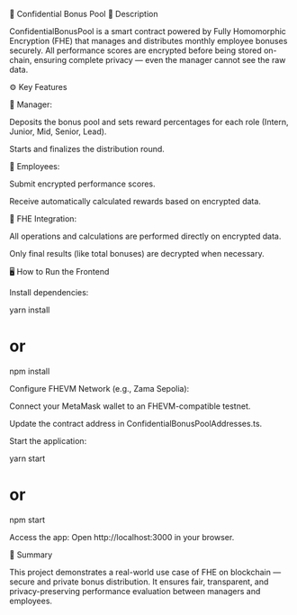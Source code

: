 🧩 Confidential Bonus Pool
📘 Description

ConfidentialBonusPool is a smart contract powered by Fully Homomorphic Encryption (FHE) that manages and distributes monthly employee bonuses securely.
All performance scores are encrypted before being stored on-chain, ensuring complete privacy — even the manager cannot see the raw data.

⚙️ Key Features

🏦 Manager:

Deposits the bonus pool and sets reward percentages for each role (Intern, Junior, Mid, Senior, Lead).

Starts and finalizes the distribution round.

👤 Employees:

Submit encrypted performance scores.

Receive automatically calculated rewards based on encrypted data.

🔐 FHE Integration:

All operations and calculations are performed directly on encrypted data.

Only final results (like total bonuses) are decrypted when necessary.

🖥️ How to Run the Frontend

Install dependencies:

yarn install
# or
npm install


Configure FHEVM Network (e.g., Zama Sepolia):

Connect your MetaMask wallet to an FHEVM-compatible testnet.

Update the contract address in ConfidentialBonusPoolAddresses.ts.

Start the application:

yarn start
# or
npm start


Access the app:
Open http://localhost:3000
 in your browser.

🧠 Summary

This project demonstrates a real-world use case of FHE on blockchain — secure and private bonus distribution.
It ensures fair, transparent, and privacy-preserving performance evaluation between managers and employees.

